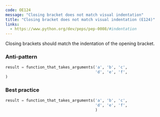 ```yaml
---
code: OE124
message: "Closing bracket does not match visual indentation"
title: "Closing bracket does not match visual indentation (E124)"
links:
  - https://www.python.org/dev/peps/pep-0008/#indentation
---
```


Closing brackets should match the indentation of the opening bracket.

### Anti-pattern

```python
result = function_that_takes_arguments('a', 'b', 'c',
                                       'd', 'e', 'f',
)
```

### Best practice

```python
result = function_that_takes_arguments('a', 'b', 'c',
                                       'd', 'e', 'f',
                                       )
```
